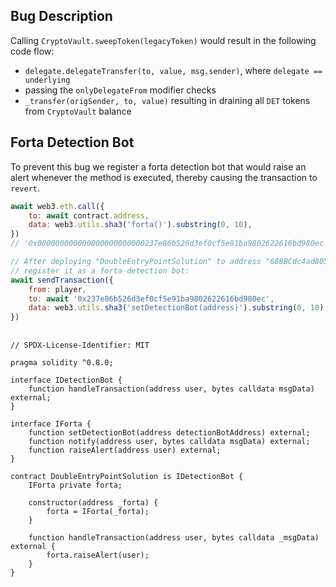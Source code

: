 ## Bug Description

Calling `CryptoVault.sweepToken(legacyToken)` would result in the following code flow:
- `delegate.delegateTransfer(to, value, msg.sender)`, where `delegate == underlying`
- passing the `onlyDelegateFrom` modifier checks
- `_transfer(origSender, to, value)` resulting in draining all `DET` tokens from `CryptoVault` balance

## Forta Detection Bot

To prevent this bug we register a forta detection bot that would raise an alert whenever the method is executed, thereby causing the transaction to `revert`.

```js
await web3.eth.call({
    to: await contract.address,
    data: web3.utils.sha3('forta()').substring(0, 10),
})
// '0x000000000000000000000000237e86b526d3ef0cf5e91ba9802622616bd980ec'

// After deploying "DoubleEntryPointSolution" to address "688BCdc4ad805083D670DD790C9814F020B95845",
// register it as a forta detection bot:
await sendTransaction({
    from: player,
    to: await '0x237e86b526d3ef0cf5e91ba9802622616bd980ec',
    data: web3.utils.sha3('setDetectionBot(address)').substring(0, 10) + '688BCdc4ad805083D670DD790C9814F020B95845'.padStart(64, '0'),
})
```

##

```solidity
// SPDX-License-Identifier: MIT

pragma solidity ^0.8.0;

interface IDetectionBot {
    function handleTransaction(address user, bytes calldata msgData) external;
}

interface IForta {
    function setDetectionBot(address detectionBotAddress) external;
    function notify(address user, bytes calldata msgData) external;
    function raiseAlert(address user) external;
}

contract DoubleEntryPointSolution is IDetectionBot {
    IForta private forta;

    constructor(address _forta) {
        forta = IForta(_forta);
    }

    function handleTransaction(address user, bytes calldata _msgData) external {
        forta.raiseAlert(user);
    }
}
```
